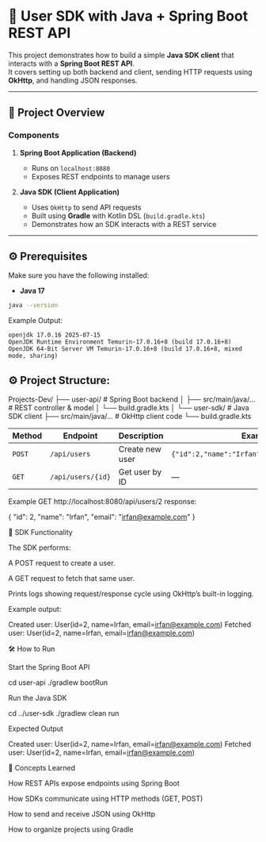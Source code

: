 # 🧩 User SDK with Java + Spring Boot REST API

This project demonstrates how to build a simple **Java SDK client** that interacts with a **Spring Boot REST API**.  
It covers setting up both backend and client, sending HTTP requests using **OkHttp**, and handling JSON responses.

---

## 🚀 Project Overview

### Components
1. **Spring Boot Application (Backend)**
   - Runs on `localhost:8080`
   - Exposes REST endpoints to manage users

2. **Java SDK (Client Application)**
   - Uses `OkHttp` to send API requests
   - Built using **Gradle** with Kotlin DSL (`build.gradle.kts`)
   - Demonstrates how an SDK interacts with a REST service

---

## ⚙️ Prerequisites

Make sure you have the following installed:
- **Java 17**

```bash
java --version
```

Example Output:

```
openjdk 17.0.16 2025-07-15
OpenJDK Runtime Environment Temurin-17.0.16+8 (build 17.0.16+8)
OpenJDK 64-Bit Server VM Temurin-17.0.16+8 (build 17.0.16+8, mixed mode, sharing)
```

## ⚙️ Project Structure:
Projects-Dev/
├── user-api/              # Spring Boot backend
│   ├── src/main/java/...  # REST controller & model
│   └── build.gradle.kts
│
└── user-sdk/              # Java SDK client
    ├── src/main/java/...  # OkHttp client code
    └── build.gradle.kts

| Method | Endpoint          | Description     | Example Payload                                       |
| ------ | ----------------- | --------------- | ----------------------------------------------------- |
| `POST` | `/api/users`      | Create new user | `{"id":2,"name":"Irfan","email":"irfan@example.com"}` |
| `GET`  | `/api/users/{id}` | Get user by ID  | —                                                     |
Example GET http://localhost:8080/api/users/2 response:

{
  "id": 2,
  "name": "Irfan",
  "email": "irfan@example.com"
}

🧩 SDK Functionality

The SDK performs:

A POST request to create a user.

A GET request to fetch that same user.

Prints logs showing request/response cycle using OkHttp’s built-in logging.

Example output:

Created user: User(id=2, name=Irfan, email=irfan@example.com)
Fetched user: User(id=2, name=Irfan, email=irfan@example.com)

🛠️ How to Run

Start the Spring Boot API

cd user-api
./gradlew bootRun


Run the Java SDK

cd ../user-sdk
./gradlew clean run


Expected Output

Created user: User(id=2, name=Irfan, email=irfan@example.com)
Fetched user: User(id=2, name=Irfan, email=irfan@example.com)

🧠 Concepts Learned

How REST APIs expose endpoints using Spring Boot

How SDKs communicate using HTTP methods (GET, POST)

How to send and receive JSON using OkHttp

How to organize projects using Gradle

